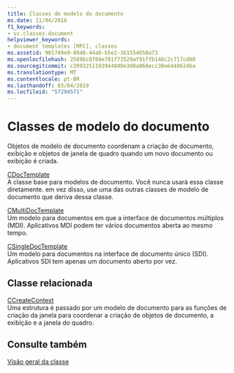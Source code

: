 ```yaml
---
title: Classes de modelo do documento
ms.date: 11/04/2016
f1_keywords:
- vc.classes.document
helpviewer_keywords:
- document templates [MFC], classes
ms.assetid: 901749e9-8048-44a0-b5e2-361554650a73
ms.openlocfilehash: 2589bc8f04e791f73529af91ffb148c2c717cd08
ms.sourcegitcommit: c3093251193944840e3d0a068ecc30e6449624ba
ms.translationtype: MT
ms.contentlocale: pt-BR
ms.lasthandoff: 03/04/2019
ms.locfileid: "57294571"
---
```

# <a name="document-template-classes"></a>Classes de modelo do documento

Objetos de modelo de documento coordenam a criação de documento, exibição e objetos de janela de quadro quando um novo documento ou exibição é criada.

[CDocTemplate](../mfc/reference/cdoctemplate-class.md)<br/>
A classe base para modelos de documento. Você nunca usará essa classe diretamente. em vez disso, use uma das outras classes de modelo de documento que deriva dessa classe.

[CMultiDocTemplate](../mfc/reference/cmultidoctemplate-class.md)<br/>
Um modelo para documentos em que a interface de documentos múltiplos (MDI). Aplicativos MDI podem ter vários documentos aberta ao mesmo tempo.

[CSingleDocTemplate](../mfc/reference/csingledoctemplate-class.md)<br/>
Um modelo para documentos na interface de documento único (SDI). Aplicativos SDI tem apenas um documento aberto por vez.

## <a name="related-class"></a>Classe relacionada

[CCreateContext](../mfc/reference/ccreatecontext-structure.md)<br/>
Uma estrutura é passado por um modelo de documento para as funções de criação da janela para coordenar a criação de objetos de documento, a exibição e a janela do quadro.

## <a name="see-also"></a>Consulte também

[Visão geral da classe](../mfc/class-library-overview.md)
